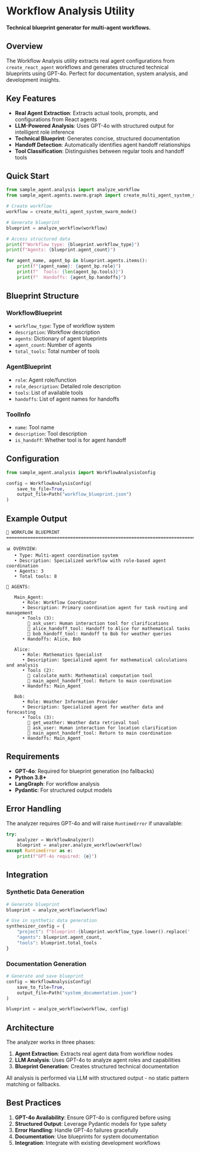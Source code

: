 # Workflow Analysis Utility

**Technical blueprint generator for multi-agent workflows.**

## Overview

The Workflow Analysis utility extracts real agent configurations from `create_react_agent` workflows and generates structured technical blueprints using GPT-4o. Perfect for documentation, system analysis, and development insights.

## Key Features

- **Real Agent Extraction**: Extracts actual tools, prompts, and configurations from React agents
- **LLM-Powered Analysis**: Uses GPT-4o with structured output for intelligent role inference
- **Technical Blueprint**: Generates concise, structured documentation
- **Handoff Detection**: Automatically identifies agent handoff relationships
- **Tool Classification**: Distinguishes between regular tools and handoff tools

## Quick Start

```python
from sample_agent.analysis import analyze_workflow
from sample_agent.agents.swarm.graph import create_multi_agent_system_swarm_mode

# Create workflow
workflow = create_multi_agent_system_swarm_mode()

# Generate blueprint
blueprint = analyze_workflow(workflow)

# Access structured data
print(f"Workflow type: {blueprint.workflow_type}")
print(f"Agents: {blueprint.agent_count}")

for agent_name, agent_bp in blueprint.agents.items():
    print(f"{agent_name}: {agent_bp.role}")
    print(f"  Tools: {len(agent_bp.tools)}")
    print(f"  Handoffs: {agent_bp.handoffs}")
```

## Blueprint Structure

### WorkflowBlueprint
- `workflow_type`: Type of workflow system
- `description`: Workflow description
- `agents`: Dictionary of agent blueprints
- `agent_count`: Number of agents
- `total_tools`: Total number of tools

### AgentBlueprint
- `role`: Agent role/function
- `role_description`: Detailed role description
- `tools`: List of available tools
- `handoffs`: List of agent names for handoffs

### ToolInfo
- `name`: Tool name
- `description`: Tool description
- `is_handoff`: Whether tool is for agent handoff

## Configuration

```python
from sample_agent.analysis import WorkflowAnalysisConfig

config = WorkflowAnalysisConfig(
    save_to_file=True,
    output_file=Path("workflow_blueprint.json")
)
```

## Example Output

```
🔧 WORKFLOW BLUEPRINT
================================================================================

📊 OVERVIEW:
   • Type: Multi-agent coordination system
   • Description: Specialized workflow with role-based agent coordination
   • Agents: 3
   • Total tools: 8

🤖 AGENTS:

   Main_Agent:
      • Role: Workflow Coordinator
      • Description: Primary coordination agent for task routing and management
      • Tools (3):
        🔧 ask_user: Human interaction tool for clarifications
        🔄 alice_handoff_tool: Handoff to Alice for mathematical tasks
        🔄 bob_handoff_tool: Handoff to Bob for weather queries
      • Handoffs: Alice, Bob

   Alice:
      • Role: Mathematics Specialist
      • Description: Specialized agent for mathematical calculations and analysis
      • Tools (2):
        🔧 calculate_math: Mathematical computation tool
        🔄 main_agent_handoff_tool: Return to main coordination
      • Handoffs: Main_Agent

   Bob:
      • Role: Weather Information Provider
      • Description: Specialized agent for weather data and forecasting
      • Tools (3):
        🔧 get_weather: Weather data retrieval tool
        🔧 ask_user: Human interaction for location clarification
        🔄 main_agent_handoff_tool: Return to main coordination
      • Handoffs: Main_Agent
```

## Requirements

- **GPT-4o**: Required for blueprint generation (no fallbacks)
- **Python 3.8+**
- **LangGraph**: For workflow analysis
- **Pydantic**: For structured output models

## Error Handling

The analyzer requires GPT-4o and will raise `RuntimeError` if unavailable:

```python
try:
    analyzer = WorkflowAnalyzer()
    blueprint = analyzer.analyze_workflow(workflow)
except RuntimeError as e:
    print(f"GPT-4o required: {e}")
```

## Integration

### Synthetic Data Generation

```python
# Generate blueprint
blueprint = analyze_workflow(workflow)

# Use in synthetic data generation
synthesizer_config = {
    "project": f"blueprint-{blueprint.workflow_type.lower().replace(' ', '-')}",
    "agents": blueprint.agent_count,
    "tools": blueprint.total_tools
}
```

### Documentation Generation

```python
# Generate and save blueprint
config = WorkflowAnalysisConfig(
    save_to_file=True,
    output_file=Path("system_documentation.json")
)

blueprint = analyze_workflow(workflow, config)
```

## Architecture

The analyzer works in three phases:

1. **Agent Extraction**: Extracts real agent data from workflow nodes
2. **LLM Analysis**: Uses GPT-4o to analyze agent roles and capabilities
3. **Blueprint Generation**: Creates structured technical documentation

All analysis is performed via LLM with structured output - no static pattern matching or fallbacks.

## Best Practices

1. **GPT-4o Availability**: Ensure GPT-4o is configured before using
2. **Structured Output**: Leverage Pydantic models for type safety
3. **Error Handling**: Handle GPT-4o failures gracefully
4. **Documentation**: Use blueprints for system documentation
5. **Integration**: Integrate with existing development workflows 